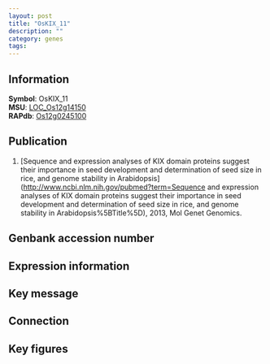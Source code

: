 ```yaml
---
layout: post
title: "OsKIX_11"
description: ""
category: genes
tags: 
---
```


## Information
__Symbol__: OsKIX_11  
__MSU__: [LOC_Os12g14150](http://rice.plantbiology.msu.edu/cgi-bin/ORF_infopage.cgi?orf=LOC_Os12g14150)  
__RAPdb__: [Os12g0245100](http://rapdb.dna.affrc.go.jp/viewer/gbrowse_details/irgsp1?name=Os12g0245100)  

## Publication
1. [Sequence and expression analyses of KIX domain proteins suggest their importance in seed development and determination of seed size in rice, and genome stability in Arabidopsis](http://www.ncbi.nlm.nih.gov/pubmed?term=Sequence and expression analyses of KIX domain proteins suggest their importance in seed development and determination of seed size in rice, and genome stability in Arabidopsis%5BTitle%5D), 2013, Mol Genet Genomics.

## Genbank accession number

## Expression information

## Key message

## Connection

## Key figures


